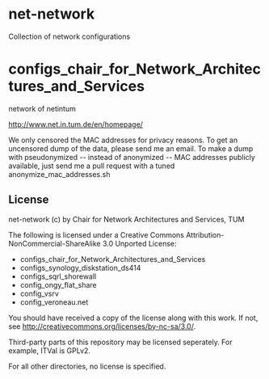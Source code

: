 net-network
===========

Collection of network configurations


configs_chair_for_Network_Architectures_and_Services
===========
network of netintum


http://www.net.in.tum.de/en/homepage/


We only censored the MAC addresses for privacy reasons. 
To get an uncensored dump of the data, please send me an email. 
To make a dump with pseudonymized -- instead of anonymized -- MAC addresses publicly available, just send me a pull request with a tuned anonymize_mac_addresses.sh


License
-------

net-network (c) by Chair for Network Architectures and Services, TUM

The following is licensed under a Creative Commons Attribution-NonCommercial-ShareAlike 3.0 Unported License:

 * configs_chair_for_Network_Architectures_and_Services
 * configs_synology_diskstation_ds414
 * configs_sqrl_shorewall
 * config_ongy_flat_share
 * config_vsrv
 * config_veroneau.net

You should have received a copy of the license along with this work.  If not, see <http://creativecommons.org/licenses/by-nc-sa/3.0/>.

Third-party parts of this repository may be licensed seperately.
For example, ITVal is GPLv2.

For all other directories, no license is specified.

